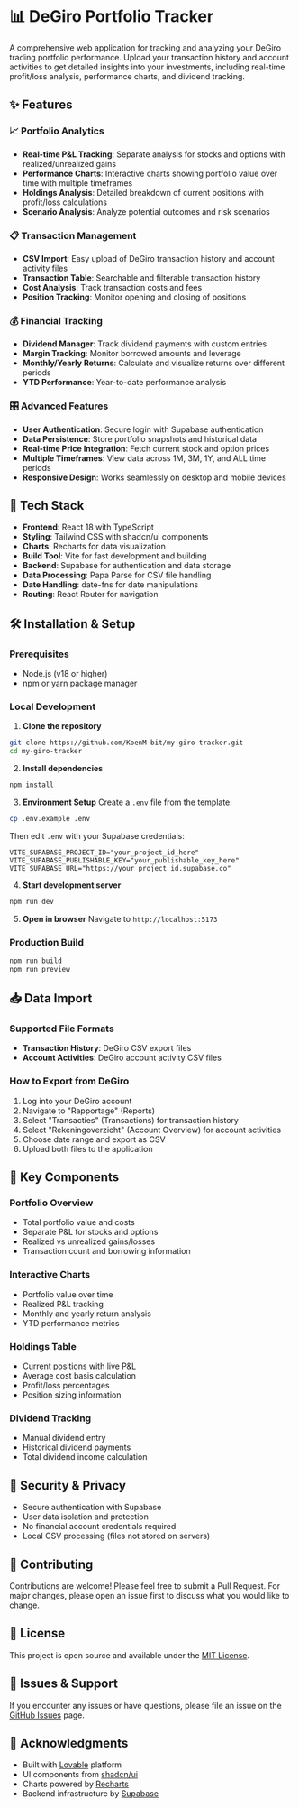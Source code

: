 # 📊 DeGiro Portfolio Tracker

A comprehensive web application for tracking and analyzing your DeGiro trading portfolio performance. Upload your transaction history and account activities to get detailed insights into your investments, including real-time profit/loss analysis, performance charts, and dividend tracking.

## ✨ Features

### 📈 Portfolio Analytics
- **Real-time P&L Tracking**: Separate analysis for stocks and options with realized/unrealized gains
- **Performance Charts**: Interactive charts showing portfolio value over time with multiple timeframes
- **Holdings Analysis**: Detailed breakdown of current positions with profit/loss calculations
- **Scenario Analysis**: Analyze potential outcomes and risk scenarios

### 📋 Transaction Management
- **CSV Import**: Easy upload of DeGiro transaction history and account activity files
- **Transaction Table**: Searchable and filterable transaction history
- **Cost Analysis**: Track transaction costs and fees
- **Position Tracking**: Monitor opening and closing of positions

### 💰 Financial Tracking
- **Dividend Manager**: Track dividend payments with custom entries
- **Margin Tracking**: Monitor borrowed amounts and leverage
- **Monthly/Yearly Returns**: Calculate and visualize returns over different periods
- **YTD Performance**: Year-to-date performance analysis

### 🎛️ Advanced Features
- **User Authentication**: Secure login with Supabase authentication
- **Data Persistence**: Store portfolio snapshots and historical data
- **Real-time Price Integration**: Fetch current stock and option prices
- **Multiple Timeframes**: View data across 1M, 3M, 1Y, and ALL time periods
- **Responsive Design**: Works seamlessly on desktop and mobile devices

## 🚀 Tech Stack

- **Frontend**: React 18 with TypeScript
- **Styling**: Tailwind CSS with shadcn/ui components
- **Charts**: Recharts for data visualization
- **Build Tool**: Vite for fast development and building
- **Backend**: Supabase for authentication and data storage
- **Data Processing**: Papa Parse for CSV file handling
- **Date Handling**: date-fns for date manipulations
- **Routing**: React Router for navigation

## 🛠️ Installation & Setup

### Prerequisites
- Node.js (v18 or higher)
- npm or yarn package manager

### Local Development

1. **Clone the repository**
```sh
git clone https://github.com/KoenM-bit/my-giro-tracker.git
cd my-giro-tracker
```

2. **Install dependencies**
```sh
npm install
```

3. **Environment Setup**
Create a `.env` file from the template:
```sh
cp .env.example .env
```
Then edit `.env` with your Supabase credentials:
```env
VITE_SUPABASE_PROJECT_ID="your_project_id_here"
VITE_SUPABASE_PUBLISHABLE_KEY="your_publishable_key_here"
VITE_SUPABASE_URL="https://your_project_id.supabase.co"
```

4. **Start development server**
```sh
npm run dev
```

5. **Open in browser**
Navigate to `http://localhost:5173`

### Production Build
```sh
npm run build
npm run preview
```

## 📥 Data Import

### Supported File Formats
- **Transaction History**: DeGiro CSV export files
- **Account Activities**: DeGiro account activity CSV files

### How to Export from DeGiro
1. Log into your DeGiro account
2. Navigate to "Rapportage" (Reports)
3. Select "Transacties" (Transactions) for transaction history
4. Select "Rekeningoverzicht" (Account Overview) for account activities
5. Choose date range and export as CSV
6. Upload both files to the application

## 🎯 Key Components

### Portfolio Overview
- Total portfolio value and costs
- Separate P&L for stocks and options
- Realized vs unrealized gains/losses
- Transaction count and borrowing information

### Interactive Charts
- Portfolio value over time
- Realized P&L tracking
- Monthly and yearly return analysis
- YTD performance metrics

### Holdings Table
- Current positions with live P&L
- Average cost basis calculation
- Profit/loss percentages
- Position sizing information

### Dividend Tracking
- Manual dividend entry
- Historical dividend payments
- Total dividend income calculation

## 🔐 Security & Privacy

- Secure authentication with Supabase
- User data isolation and protection
- No financial account credentials required
- Local CSV processing (files not stored on servers)

## 🤝 Contributing

Contributions are welcome! Please feel free to submit a Pull Request. For major changes, please open an issue first to discuss what you would like to change.

## 📄 License

This project is open source and available under the [MIT License](LICENSE).

## 🐛 Issues & Support

If you encounter any issues or have questions, please file an issue on the [GitHub Issues](https://github.com/KoenM-bit/my-giro-tracker/issues) page.

## 🙏 Acknowledgments

- Built with [Lovable](https://lovable.dev) platform
- UI components from [shadcn/ui](https://ui.shadcn.com/)
- Charts powered by [Recharts](https://recharts.org/)
- Backend infrastructure by [Supabase](https://supabase.com/)
